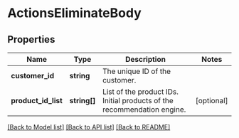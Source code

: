 # ActionsEliminateBody

## Properties
Name | Type | Description | Notes
------------ | ------------- | ------------- | -------------
**customer_id** | **string** | The unique ID of the customer. | 
**product_id_list** | **string[]** | List of the product IDs. Initial products of the recommendation engine. | [optional] 

[[Back to Model list]](../../README.md#documentation-for-models) [[Back to API list]](../../README.md#documentation-for-api-endpoints) [[Back to README]](../../README.md)

